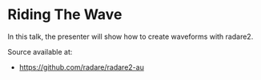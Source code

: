 Riding The Wave
===============

In this talk, the presenter will show how to create waveforms with radare2.

Source available at:

* https://github.com/radare/radare2-au
